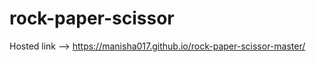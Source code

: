 # rock-paper-scissor                                      

Hosted link --> https://manisha017.github.io/rock-paper-scissor-master/
                           
                                           
